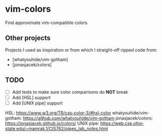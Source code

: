 # vim-colors

Find approximate vim-compatible colors.

## Other projects

Projects I used as inspiration or from which I straight-off ripped code from:

* [whatyouhide/vim-gotham]
* [jonasjacek/colors]

## TODO

* [ ] Add tests to make sure color comparisons do **NOT** break
* [ ] Add [HSL] support
* [ ] Add [UNIX pipe] support

HSL: https://www.w3.org/TR/css-color-3/#hsl-color
whatyouhide/vim-gotham: https://github.com/whatyouhide/vim-gotham
jonasjacek/colors: https://jonasjacek.github.io/colors/
UNIX pipe: https://web.cse.ohio-state.edu/~mamrak.1/CIS762/pipes_lab_notes.html
